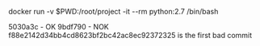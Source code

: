 docker run -v $PWD:/root/project -it --rm python:2.7 /bin/bash

5030a3c - OK
9bdf790 - NOK
f88e2142d34bb4cd8623bf2bc42ac8ec92372325 is the first bad commit
